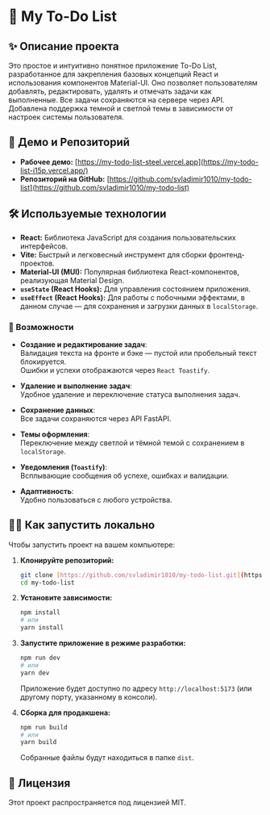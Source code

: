 # 📝 My To-Do List

## ✨ Описание проекта

Это простое и интуитивно понятное приложение To-Do List, разработанное для закрепления базовых концепций React и использования компонентов Material-UI. Оно позволяет пользователям добавлять, редактировать, удалять и отмечать задачи как выполненные. Все задачи сохраняются на сервере через API. Добавлена поддержка темной и светлой темы в зависимости от настроек системы пользователя.

## 🚀 Демо и Репозиторий

* **Рабочее демо:** [https://my-todo-list-steel.vercel.app](https://my-todo-list-i15p.vercel.app/) 
* **Репозиторий на GitHub:** [https://github.com/svladimir1010/my-todo-list](https://github.com/svladimir1010/my-todo-list)

## 🛠️ Используемые технологии

* **React:** Библиотека JavaScript для создания пользовательских интерфейсов.
* **Vite:** Быстрый и легковесный инструмент для сборки фронтенд-проектов.
* **Material-UI (MUI):** Популярная библиотека React-компонентов, реализующая Material Design.
* **`useState` (React Hooks):** Для управления состоянием приложения.
* **`useEffect` (React Hooks):** Для работы с побочными эффектами, в данном случае — для сохранения и загрузки данных в `localStorage`.

### 🌟 Возможности

- **Создание и редактирование задач**:  
  Валидация текста на фронте и бэке — пустой или пробельный текст блокируется.  
  Ошибки и успехи отображаются через `React Toastify`.

- **Удаление и выполнение задач**:  
  Удобное удаление и переключение статуса выполнения задач.

- **Сохранение данных**:  
  Все задачи сохраняются через API FastAPI.

- **Темы оформления**:  
  Переключение между светлой и тёмной темой с сохранением в `localStorage`.

- **Уведомления (`Toastify`)**:  
  Всплывающие сообщения об успехе, ошибках и валидации.

- **Адаптивность**:  
  Удобно пользоваться с любого устройства.

## 👨‍💻 Как запустить локально

Чтобы запустить проект на вашем компьютере:

1.  **Клонируйте репозиторий:**
    ```bash
    git clone [https://github.com/svladimir1010/my-todo-list.git](https://github.com/svladimir1010/my-todo-list.git)
    cd my-todo-list
    ```

2.  **Установите зависимости:**
    ```bash
    npm install
    # или
    yarn install
    ```

3.  **Запустите приложение в режиме разработки:**
    ```bash
    npm run dev
    # или
    yarn dev
    ```
    Приложение будет доступно по адресу `http://localhost:5173` (или другому порту, указанному в консоли).

4.  **Сборка для продакшена:**
    ```bash
    npm run build
    # или
    yarn build
    ```
    Собранные файлы будут находиться в папке `dist`.

## 📄 Лицензия

Этот проект распространяется под лицензией MIT.